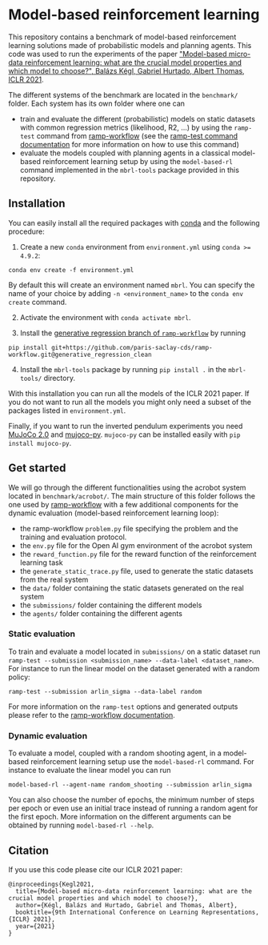 # Model-based reinforcement learning

This repository contains a benchmark of model-based reinforcement learning solutions made of probabilistic models and planning agents. This code was used to run the experiments of the paper ["Model-based micro-data reinforcement learning: what are the crucial model properties and which model to choose?", Balázs Kégl, Gabriel Hurtado, Albert Thomas, ICLR 2021](https://openreview.net/forum?id=p5uylG94S68).

The different systems of the benchmark are located in the `benchmark/` folder. Each system has its own folder where one can
- train and evaluate the different (probabilistic) models on static datasets with common regression metrics (likelihood, R2, ...) by using the `ramp-test` command from [ramp-workflow](https://paris-saclay-cds.github.io/ramp-docs/ramp-workflow/advanced/index.html) (see the [ramp-test command documentation](https://paris-saclay-cds.github.io/ramp-docs/ramp-workflow/advanced/command_line.html#ramp-test) for more information on how to use this command)
- evaluate the models coupled with planning agents in a classical model-based reinforcement learning setup by using the `model-based-rl` command implemented in the `mbrl-tools` package provided in this repository.


## Installation
You can easily install all the required packages with [conda](https://docs.conda.io/projects/conda/en/latest/index.html) and the following procedure:
1. Create a new `conda` environment from `environment.yml` using `conda >= 4.9.2`:
```
conda env create -f environment.yml
```
By default this will create an environment named `mbrl`. You can specify the name of your choice by adding `-n <environment_name>` to the `conda env create` command.

2. Activate the environment with `conda activate mbrl`.

3. Install the [generative regression branch of `ramp-workflow`](https://github.com/paris-saclay-cds/ramp-workflow/pull/193) by running
```
pip install git+https://github.com/paris-saclay-cds/ramp-workflow.git@generative_regression_clean
```

4. Install the `mbrl-tools` package by running `pip install .` in the `mbrl-tools/` directory.

With this installation you can run all the models of the ICLR 2021 paper. If you do not want to run all the models you might only need a subset of the packages listed in `environment.yml`.

Finally, if you want to run the inverted pendulum experiments you need [MuJoCo 2.0](http://www.mujoco.org/index.html) and [mujoco-py](https://github.com/openai/mujoco-py). `mujoco-py` can be installed easily with `pip install mujoco-py`.

## Get started

We will go through the different functionalities using the acrobot system located in `benchmark/acrobot/`. The main structure of this folder follows the one used by [ramp-workflow](https://paris-saclay-cds.github.io/ramp-docs/ramp-workflow/advanced/workflow.html) with a few additional components for the dynamic evaluation (model-based reinforcement learning loop):
* the ramp-workflow `problem.py` file specifying the problem and the training and evaluation protocol.
* the `env.py` file for the Open AI gym environment of the acrobot system
* the `reward_function.py` file for the reward function of the reinforcement learning task
* the `generate_static_trace.py` file, used to generate the static datasets from the real system
* the `data/` folder containing the static datasets generated on the real system 
* the `submissions/` folder containing the different models
* the `agents/` folder containing the different agents

### Static evaluation
To train and evaluate a model located in `submissions/` on a static dataset run `ramp-test --submission <submission_name> --data-label <dataset_name>`. For instance to run the linear model on the dataset generated with a random policy:
```
ramp-test --submission arlin_sigma --data-label random
```
For more information on the `ramp-test` options and generated outputs please refer to the [ramp-workflow documentation](https://paris-saclay-cds.github.io/ramp-docs/ramp-workflow/advanced/workflow.html).

### Dynamic evaluation
To evaluate a model, coupled with a random shooting agent, in a model-based reinforcement learning setup use the `model-based-rl` command. For instance to evaluate the linear model you can run
```
model-based-rl --agent-name random_shooting --submission arlin_sigma
```
You can also choose the number of epochs, the minimum number of steps per epoch or even use an initial trace instead of running a random agent for the first epoch. More information on the different arguments can be obtained by running `model-based-rl --help`.

## Citation
If you use this code please cite our ICLR 2021 paper:
```
@inproceedings{Kegl2021,
  title={Model-based micro-data reinforcement learning: what are the crucial model properties and which model to choose?},
  author={Kégl, Balázs and Hurtado, Gabriel and Thomas, Albert},
  booktitle={9th International Conference on Learning Representations, {ICLR} 2021},
  year={2021}
}
```